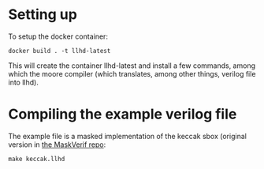 # Setting up

To setup the docker container:

```
docker build . -t llhd-latest
```

This will create the container llhd-latest and install a few commands, among
which the moore compiler (which translates, among other things, verilog file
into llhd).

# Compiling the example verilog file

The example file is a masked implementation of the keccak sbox (original version
in [the MaskVerif repo](https://gitlab.com/benjgregoire/maskverif):

```
make keccak.llhd
```
